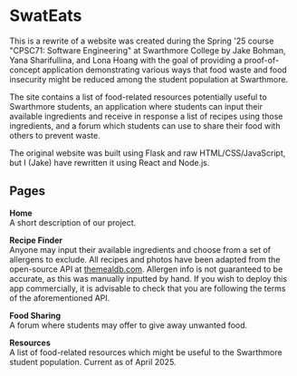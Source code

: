 # SwatEats
This is a rewrite of a website was created during the Spring '25 course "CPSC71: Software Engineering" at Swarthmore College by Jake Bohman, Yana Sharifullina, and Lona Hoang with the goal of providing a proof-of-concept application demonstrating various ways that food waste and food insecurity might be reduced among the student population at Swarthmore.

The site contains a list of food-related resources potentially useful to Swarthmore students, an application where students can input their available ingredients and receive in response a list of recipes using those ingredients, and a forum which students can use to share their food with others to prevent waste.

The original website was built using Flask and raw HTML/CSS/JavaScript, but I (Jake) have rewritten it using React and Node.js.

## Pages
**Home**\
A short description of our project.

**Recipe Finder**\
Anyone may input their available ingredients and choose from a set of allergens to exclude. All recipes and photos have been adapted from the open-source API at [themealdb.com](www.themealdb.com). Allergen info is not guaranteed to be accurate, as this was manually inputted by hand. If you wish to deploy this app commercially, it is advisable to check that you are following the terms of the aforementioned API.

**Food Sharing**\
A forum where students may offer to give away unwanted food.

**Resources**\
A list of food-related resources which might be useful to the Swarthmore student population. Current as of April 2025.
